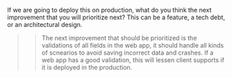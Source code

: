 If we are going to deploy this on production, what do you think the next improvement that you will prioritize next? This can be a feature, a tech debt, or an architectural design.

>>The next improvement that should be prioritized is the validations of all fields in the web app, it should handle all kinds of scnearios to avoid saving incorrect data and crashes. If a web app has a good validation, this will lessen client supports if it is deployed in the production.